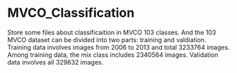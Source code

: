 # MVCO_Classification

Store some files about classificaition in MVCO 103 classes. And the 103 MVCO dataset can be divided into two parts: training and valdiation. Training data involves images from 2006 to 2013 and total 3233764 images. Among training data, the mix class includes 2340564 images. Validation data involves all 329832 images.
